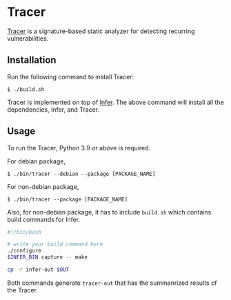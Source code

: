 # Tracer
[Tracer](https://prosys.kaist.ac.kr/tracer/) is a signature-based static analyzer for detecting recurring vulnerabilities.

## Installation
Run the following command to install Tracer:
```
$ ./build.sh
```
Tracer is implemented on top of [Infer](https://github.com/facebook/infer).
The above command will install all the dependencies, Infer, and Tracer.

## Usage

To run the Tracer, Python 3.9 or above is required.

For debian package,
```
$ ./bin/tracer --debian --package [PACKAGE_NAME]
```

For non-debian package,
```
$ ./bin/tracer --package [PACKAGE_NAME]
```

Also, for non-debian package, it has to include `build.sh` which contains build commands for Infer.

```bash
#!/bin/bash

# write your build command here
./configure
$INFER_BIN capture -- make

cp -r infer-out $OUT
```

Both commands generate `tracer-out` that has the summanrized results of the Tracer.
